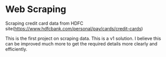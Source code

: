 # Web Scraping

Scraping credit card data from HDFC site(https://www.hdfcbank.com/personal/pay/cards/credit-cards)

This is the first project on scraping data. This is a v1 solution. I believe this can be improved much more to get the required details more clearly and efficiently.